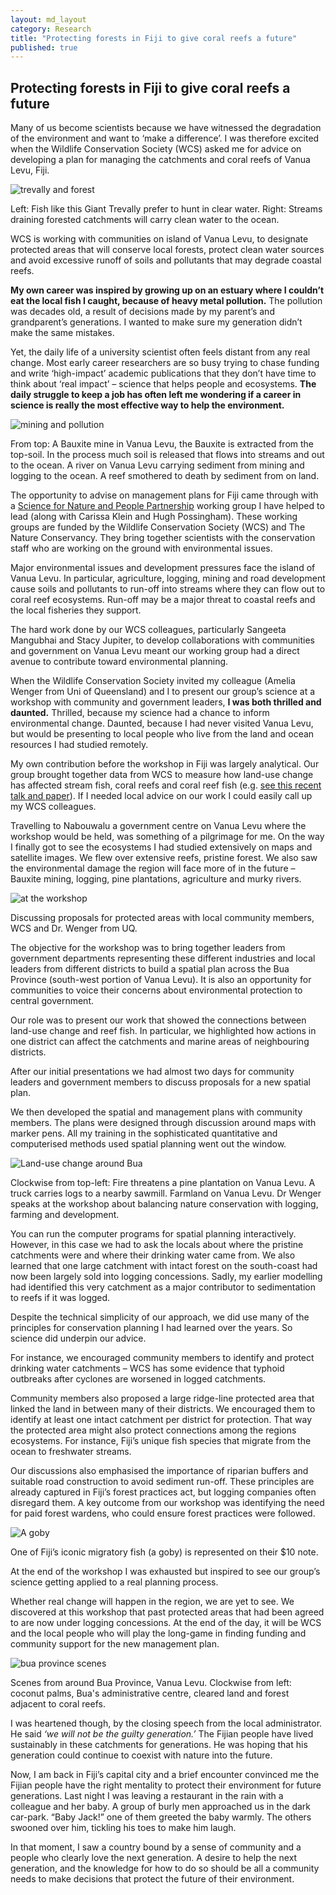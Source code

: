 ```yaml
---
layout: md_layout
category: Research
title: "Protecting forests in Fiji to give coral reefs a future"
published: true    
---
```



## Protecting forests in Fiji to give coral reefs a future    

Many of us become scientists because we have witnessed the degradation of the environment and want to ‘make a difference’. I was therefore excited when the Wildlife Conservation Society (WCS) asked me for advice on developing a plan for managing the catchments and coral reefs of Vanua Levu, Fiji.   


<div class = "image_caption_wide">
<img src ="/Images/trevally-forest.png" alt="trevally and forest" class="image_float_wide"/>
<p> Left: Fish like this Giant Trevally prefer to hunt in clear water. Right: Streams draining forested catchments will carry clean water to the ocean. </p>
</div>   

WCS is working with communities on island of Vanua Levu, to designate protected areas that will conserve local forests, protect clean water sources and avoid excessive runoff of soils and pollutants that may degrade coastal reefs.  

**My own career was inspired by growing up on an estuary where I couldn’t eat the local fish I caught, because of heavy metal pollution.** The pollution was decades old, a result of decisions made by my parent’s and grandparent’s generations. I wanted to make sure my generation didn’t make the same mistakes.  


Yet, the daily life of a university scientist often feels distant from any real change. Most early career researchers are so busy trying to chase funding and write ‘high-impact’ academic publications that they don’t have time to think about ‘real impact’ – science that helps people and ecosystems. **The daily struggle to keep a job has often left me wondering if a career in science is really the most effective way to help the environment.**  


<div class = "image_caption_long">
<img src ="/Images/r2rpic.png" alt="mining and pollution" class="image_long"/>  
<p> From top: A Bauxite mine in Vanua Levu, the Bauxite is extracted from the top-soil. In the process much soil is released that flows into streams and out to the ocean. A river on Vanua Levu carrying sediment from mining and logging to the ocean. A reef smothered to death by sediment from on land.
 </p>
</div>   

The opportunity to advise on management plans for Fiji came through with a [Science for Nature and People Partnership](http://snappartnership.net/groups/ridges-to-reef-fisheries/) working group I have helped to lead (along with Carissa Klein and Hugh Possingham). These working groups are funded by the Wildlife Conservation Society (WCS) and The Nature Conservancy. They bring together scientists with the conservation staff who are working on the ground with environmental issues.  

Major environmental issues and development pressures face the island of Vanua Levu. In particular, agriculture, logging, mining and road development cause soils and pollutants to run-off into streams where they can flow out to coral reef ecosystems. Run-off may be a major threat to coastal reefs and the local fisheries they support.  


The hard work done by our WCS colleagues, particularly Sangeeta Mangubhai and Stacy Jupiter, to develop collaborations with communities and government on Vanua Levu meant our working group had a direct avenue to contribute toward environmental planning.  

When the Wildlife Conservation Society invited my colleague (Amelia Wenger from Uni of Queensland) and I to present our group’s science at a workshop with community and government leaders, **I was both thrilled and daunted.** Thrilled, because my science had a chance to inform environmental change. Daunted, because I had never visited Vanua Levu, but would be presenting to local people who live from the land and ocean resources I had studied remotely.  

My own contribution before the workshop in Fiji was largely analytical. Our group brought together data from WCS to measure how land-use change has affected stream fish, coral reefs and coral reef fish (e.g. [see this recent talk and paper](/research/2016/07/07/SCBO2016-talk.html)). If I needed local advice on our work I could easily call up my WCS colleagues.  


Travelling to Nabouwalu a government centre on Vanua Levu where the workshop would be held, was something of a pilgrimage for me. On the way I finally got to see the ecosystems I had studied extensively on maps and satellite images. We flew over extensive reefs, pristine forest. We also saw the environmental damage the region will face more of in the future – Bauxite mining, logging, pine plantations, agriculture and murky rivers.  


<div class = "image_caption">
<img src ="/Images/r2rworkshop.JPG" alt="at the workshop" class="image_float"/>
<p> Discussing proposals for protected areas with local community members, WCS and Dr. Wenger from UQ.  
 </p>
</div>    

The objective for the workshop was to bring together leaders from government departments representing these different industries and local leaders from different districts to build a spatial plan across the Bua Province (south-west portion of Vanua Levu). It is also an opportunity for communities to voice their concerns about environmental protection to central government.  


Our role was to present our work that showed the connections between land-use change and reef fish. In particular, we highlighted how actions in one district can affect the catchments and marine areas of neighbouring districts.  

After our initial presentations we had almost two days for community leaders and government members to discuss proposals for a new spatial plan.  

We then developed the spatial and management plans with community members. The plans were designed through discussion around maps with marker pens. All my training in the sophisticated quantitative and computerised methods used spatial planning went out the window.  

<div class = "image_caption">
<img src ="/Images/land-use-change-bua.png" alt="Land-use change around Bua" class="image_float"/>
<p> Clockwise from top-left: Fire threatens a pine plantation on Vanua Levu. A truck carries logs to a nearby sawmill. Farmland on Vanua Levu. Dr Wenger speaks at the workshop about balancing nature conservation with logging, farming and development.
 </p>
</div>     

You can run the computer programs for spatial planning interactively. However, in this case we had to ask the locals about where the pristine catchments were and where their drinking water came from. We also learned that one large catchment with intact forest on the south-coast had now been largely sold into logging concessions. Sadly, my earlier modelling had identified this very catchment as a major contributor to sedimentation to reefs if it was logged.   

Despite the technical simplicity of our approach, we did use many of the principles for conservation planning I had learned over the years. So science did underpin our advice.  

For instance, we encouraged community members to identify and protect drinking water catchments – WCS has some evidence that typhoid outbreaks after cyclones are worsened in logged catchments.  

Community members also proposed a large ridge-line protected area that linked the land in between many of their districts. We encouraged them to identify at least one intact catchment per district for protection. That way the protected area might also protect connections among the regions ecosystems. For instance, Fiji’s unique fish species that migrate from the ocean to freshwater streams.  

Our discussions also emphasised the importance of riparian buffers and suitable road construction to avoid sediment run-off. These principles are already captured in Fiji’s forest practices act, but logging companies often disregard them. A key outcome from our workshop was identifying the need for paid forest wardens, who could ensure forest practices were followed.  

<div class = "image_caption_fixed">
<img src ="/Images/beli-goby.JPG" alt="A goby" class = "image_normal"/>
<p> One of Fiji’s iconic migratory fish (a goby) is represented on their $10 note.
 </p>
</div>      

At the end of the workshop I was exhausted but inspired to see our group’s science getting applied to a real planning process.  

Whether real change will happen in the region, we are yet to see. We discovered at this workshop that past protected areas that had been agreed to are now under logging concessions. At the end of the day, it will be WCS and the local people who will play the long-game in finding funding and community support for the new management plan.



<div class = "image_caption_wide">
<img src ="/Images/bua-province.png" alt="bua province scenes" class="image_float_wide"/>
<p> Scenes from around Bua Province, Vanua Levu. Clockwise from left: coconut palms, Bua's administrative centre, cleared land and forest adjacent to coral reefs.
 </p>
</div>   


I was heartened though, by the closing speech from the local administrator. He said *‘we will not be the guilty generation.’* The Fijian people have lived sustainably in these catchments for generations. He was hoping that his generation could continue to coexist with nature into the future.  




Now, I am back in Fiji’s capital city and a brief encounter convinced me the Fijian people have the right mentality to protect their environment for future generations. Last night I was leaving a restaurant in the rain with a colleague and her baby. A group of burly men approached us in the dark car-park. “Baby Jack!” one of them greeted the baby warmly. The others swooned over him, tickling his toes to make him laugh.  


In that moment, I saw a country bound by a sense of community and a people who clearly love the next generation. A desire to help the next generation, and the knowledge for how to do so should be all a community needs to make decisions that protect the future of their environment.  
